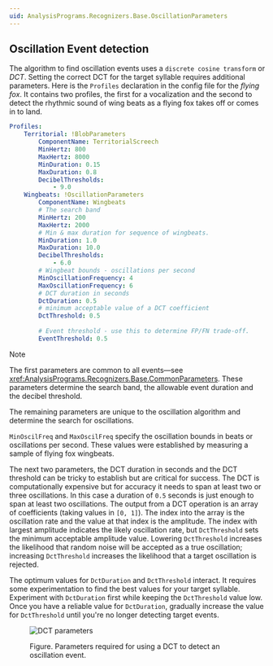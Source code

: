```yaml
---
uid: AnalysisPrograms.Recognizers.Base.OscillationParameters
---
```


## Oscillation Event detection

The algorithm to find oscillation events uses a `discrete cosine transform` or *DCT*. Setting the correct DCT for the target syllable requires additional parameters. Here is the `Profiles` declaration in the config file for the _flying fox_. It contains two profiles, the first for a vocalization and the second to detect the rhythmic sound of wing beats as a flying fox takes off or comes in to land.

```yml
Profiles:
    Territorial: !BlobParameters
        ComponentName: TerritorialScreech
        MinHertz: 800          
        MaxHertz: 8000
        MinDuration: 0.15
        MaxDuration: 0.8
        DecibelThresholds:
            - 9.0
    Wingbeats: !OscillationParameters
        ComponentName: Wingbeats
        # The search band
        MinHertz: 200          
        MaxHertz: 2000
        # Min & max duration for sequence of wingbeats.
        MinDuration: 1.0
        MaxDuration: 10.0        
        DecibelThresholds:
            - 6.0
        # Wingbeat bounds - oscillations per second       
        MinOscillationFrequency: 4        
        MaxOscillationFrequency: 6    
        # DCT duration in seconds 
        DctDuration: 0.5
        # minimum acceptable value of a DCT coefficient
        DctThreshold: 0.5
        
        # Event threshold - use this to determine FP/FN trade-off.
        EventThreshold: 0.5
```

> [!NOTE]
> The first parameters are common to all events—see
> <xref:AnalysisPrograms.Recognizers.Base.CommonParameters>.
> These parameters determine the search band, the allowable event duration and
> the decibel threshold.
>
> The remaining parameters are unique to the oscillation algorithm and
> determine the search for oscillations.

`MinOscilFreq` and `MaxOscilFreq` specify the oscillation bounds in beats or
oscillations per second. These values were established by measuring a sample of
flying fox wingbeats.

The next two parameters, the DCT duration in seconds and
the DCT threshold can be tricky to establish but are critical for success.
The DCT is computationally expensive but for accuracy it needs to span at least
two or three oscillations. In this case a duration of `0.5` seconds is just enough
to span at least two oscillations. The output from a DCT operation is an array
of coefficients (taking values in `[0, 1]`). The index into the array is the
oscillation rate and the value at that index is the amplitude. The index with
largest amplitude indicates the likely oscillation rate, but `DctThreshold` sets
the minimum acceptable amplitude value. Lowering `DctThreshold` increases the
likelihood that random noise will be accepted as a true oscillation;
increasing `DctThreshold` increases the likelihood that a target oscillation is
rejected.

The optimum values for `DctDuration` and `DctThreshold` interact. It requires
some experimentation to find the best values for your target syllable.
Experiment with `DctDuration` first while keeping the `DctThreshold` value low.
Once you have a reliable value for `DctDuration`, gradually increase the value
for `DctThreshold` until you're no longer detecting target events.

<figure>

![DCT parameters](~/images/generic_recognizer/DCTparameters.jpg)

<figcaption>Figure. Parameters required for using a DCT to detect an oscillation event.</figcaption>
</figure>

